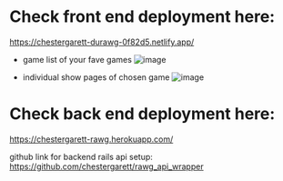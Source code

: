 # Check front end deployment here:

https://chestergarett-durawg-0f82d5.netlify.app/

- game list of your fave games
![image](https://user-images.githubusercontent.com/71489331/135744125-a26e6566-1826-4cfe-88ef-9a5fdc3545d4.png)

- individual show pages of chosen game
![image](https://user-images.githubusercontent.com/71489331/135744097-ae3f9dad-7622-4da4-9963-6e44e88bcaa3.png)


# Check back end deployment here:

https://chestergarett-rawg.herokuapp.com/

github link for backend rails api setup:
https://github.com/chestergarett/rawg_api_wrapper
